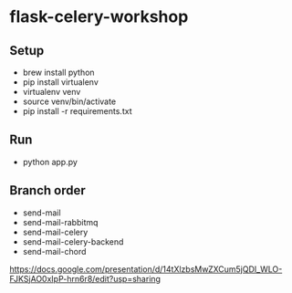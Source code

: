 # flask-celery-workshop

## Setup 

- brew install python
- pip install virtualenv
- virtualenv venv
- source venv/bin/activate
- pip install -r requirements.txt

## Run

- python app.py

## Branch order

- send-mail
- send-mail-rabbitmq
- send-mail-celery
- send-mail-celery-backend
- send-mail-chord

https://docs.google.com/presentation/d/14tXlzbsMwZXCum5jQDI_WLO-FJKSjAO0xIpP-hrn6r8/edit?usp=sharing